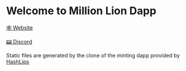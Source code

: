 # Welcome to Million Lion Dapp

[🕸 Website](https://millionlion.org)

[📟 Discord](https://discord.com/invite/million)




Static files are generated by the clone of the minting dapp provided by [HashLips](https://github.com/HashLips)
